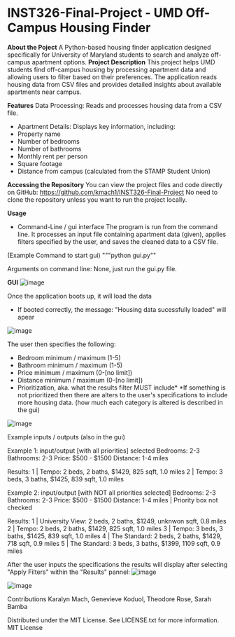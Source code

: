 # INST326-Final-Project - UMD Off-Campus Housing Finder
**About the Poject**
A Python-based housing finder application designed specifically for University of Maryland students to search and analyze off-campus apartment options.
**Project Description**
This project helps UMD students find off-campus housing by processing apartment data and allowing users to filter based on their preferences. The application reads housing data from CSV files and provides detailed insights about available apartments near campus. 

**Features**
Data Processing: Reads and processes housing data from a CSV file.
- Apartment Details: Displays key information, including:
- Property name
- Number of bedrooms
- Number of bathrooms
- Monthly rent per person
- Square footage
- Distance from campus (calculated from the STAMP Student Union)

**Accessing the Repository**
You can view the project files and code directly on GitHub:
https://github.com/kmach1/INST326-Final-Project
No need to clone the repository unless you want to run the project locally.

**Usage**
- Command-Line / gui interface
The program is run from the command line. It processes an input file containing apartment data (given), applies filters specified by the user, and saves the cleaned data to a CSV file.

(Example Command to start gui)
"""python gui.py""

Arguments on command line:
None, just run the gui.py file.

**GUI**
![image](https://github.com/user-attachments/assets/6abf6604-3fe7-4af6-94a7-2e6ad6de8d56)

Once the application boots up, it will load the data
  - If booted correctly, the message: "Housing data sucessfully loaded" will apear

![image](https://github.com/user-attachments/assets/741586ed-223a-4bd0-b689-87323b2291f0)
    
The user then specifies the following:
  - Bedroom minimum / maximum (1-5)
  - Bathroom minimum / maximum (1-5)
  - Price minimum / maximum (0-[no limit])
  - Distance minimum / maximum (0-[no limit])
  - Prioritization, aka. what the results filter MUST include*
      *If something is not prioritized then there are alters to the user's specifications to           include more housing data. (how much each category is altered is described in the gui)

![image](https://github.com/user-attachments/assets/e9643936-cf3f-4ce1-a699-a6e58aed9c47)

Example inputs / outputs (also in the gui)

Example 1: input/output [with all priorities] selected
  Bedrooms: 2-3
  Bathrooms: 2-3
  Price: $500 - $1500
  Distance: 1-4 miles

Results:
  1 | Tempo: 2 beds, 2 baths, $1429, 825 sqft, 1.0 miles
  2 | Tempo: 3 beds, 3 baths, $1425, 839 sqft, 1.0 miles

Example 2: input/output [with NOT all priorities selected] 
  Bedrooms: 2-3
  Bathrooms: 2-3
  Price: $500 - $1500
  Distance: 1-4 miles | Priority box not checked

Results:
  1 | University View: 2 beds, 2 baths, $1249, unknwon sqft, 0.8 miles 
  2 | Tempo: 2 beds, 2 baths, $1429, 825 sqft, 1.0 miles
  3 | Tempo: 3 beds, 3 baths, $1425, 839 sqft, 1.0 miles
  4 | The Standard: 2 beds, 2 baths, $1429, 718 sqft, 0.9 miles
  5 | The Standard: 3 beds, 3 baths, $1399, 1109 sqft, 0.9 miles

After the user inputs the specifications the results will display after selecting "Apply Filters" within the "Results" pannel:
![image](https://github.com/user-attachments/assets/7e94d7da-6c4a-40d6-93c2-33f0a3db7f8e)

![image](https://github.com/user-attachments/assets/5ecd231f-f629-41a8-9ad8-79daf50e51df)


Contributions 
Karalyn Mach, Genevieve Koduol, Theodore Rose, Sarah Bamba

Distributed under the MIT License. See LICENSE.txt for more information.
MIT License




